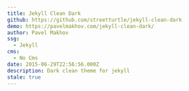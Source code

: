 ```yaml
---
title: Jekyll Clean Dark
github: https://github.com/streetturtle/jekyll-clean-dark
demo: https://pavelmakhov.com/jekyll-clean-dark/
author: Pavel Makhov
ssg:
  - Jekyll
cms:
  - No Cms
date: 2015-06-29T22:56:56.000Z
description: Dark clean theme for jekyll
stale: true
---
```

